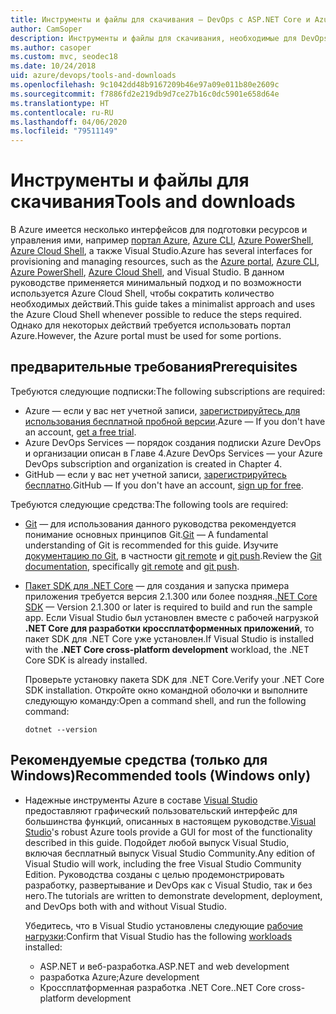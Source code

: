 ```yaml
---
title: Инструменты и файлы для скачивания — DevOps с ASP.NET Core и Azure
author: CamSoper
description: Инструменты и файлы для скачивания, необходимые для DevOps с ASP.NET Core и Azure.
ms.author: casoper
ms.custom: mvc, seodec18
ms.date: 10/24/2018
uid: azure/devops/tools-and-downloads
ms.openlocfilehash: 9c1042dd48b9167209b46e97a09e011b80e2609c
ms.sourcegitcommit: f7886fd2e219db9d7ce27b16c0dc5901e658d64e
ms.translationtype: HT
ms.contentlocale: ru-RU
ms.lasthandoff: 04/06/2020
ms.locfileid: "79511149"
---
```

# <a name="tools-and-downloads"></a><span data-ttu-id="d7573-103">Инструменты и файлы для скачивания</span><span class="sxs-lookup"><span data-stu-id="d7573-103">Tools and downloads</span></span>

<span data-ttu-id="d7573-104">В Azure имеется несколько интерфейсов для подготовки ресурсов и управления ими, например [портал Azure](https://portal.azure.com), [Azure CLI](/cli/azure/), [Azure PowerShell](/powershell/azure/overview), [Azure Cloud Shell](https://shell.azure.com/bash), а также Visual Studio.</span><span class="sxs-lookup"><span data-stu-id="d7573-104">Azure has several interfaces for provisioning and managing resources, such as the [Azure portal](https://portal.azure.com), [Azure CLI](/cli/azure/), [Azure PowerShell](/powershell/azure/overview), [Azure Cloud Shell](https://shell.azure.com/bash), and Visual Studio.</span></span> <span data-ttu-id="d7573-105">В данном руководстве применяется минимальный подход и по возможности используется Azure Cloud Shell, чтобы сократить количество необходимых действий.</span><span class="sxs-lookup"><span data-stu-id="d7573-105">This guide takes a minimalist approach and uses the Azure Cloud Shell whenever possible to reduce the steps required.</span></span> <span data-ttu-id="d7573-106">Однако для некоторых действий требуется использовать портал Azure.</span><span class="sxs-lookup"><span data-stu-id="d7573-106">However, the Azure portal must be used for some portions.</span></span>

## <a name="prerequisites"></a><span data-ttu-id="d7573-107">предварительные требования</span><span class="sxs-lookup"><span data-stu-id="d7573-107">Prerequisites</span></span>

<span data-ttu-id="d7573-108">Требуются следующие подписки:</span><span class="sxs-lookup"><span data-stu-id="d7573-108">The following subscriptions are required:</span></span>

* <span data-ttu-id="d7573-109">Azure &mdash; если у вас нет учетной записи, [зарегистрируйтесь для использования бесплатной пробной версии](https://azure.microsoft.com/free/).</span><span class="sxs-lookup"><span data-stu-id="d7573-109">Azure &mdash; If you don't have an account, [get a free trial](https://azure.microsoft.com/free/).</span></span>
* <span data-ttu-id="d7573-110">Azure DevOps Services &mdash; порядок создания подписки Azure DevOps и организации описан в Главе 4.</span><span class="sxs-lookup"><span data-stu-id="d7573-110">Azure DevOps Services &mdash; your Azure DevOps subscription and organization is created in Chapter 4.</span></span>
* <span data-ttu-id="d7573-111">GitHub &mdash; если у вас нет учетной записи, [зарегистрируйтесь бесплатно](https://github.com/join).</span><span class="sxs-lookup"><span data-stu-id="d7573-111">GitHub &mdash; If you don't have an account, [sign up for free](https://github.com/join).</span></span>

<span data-ttu-id="d7573-112">Требуются следующие средства:</span><span class="sxs-lookup"><span data-stu-id="d7573-112">The following tools are required:</span></span>

* <span data-ttu-id="d7573-113">[Git](https://git-scm.com/downloads) &mdash; для использования данного руководства рекомендуется понимание основных принципов Git.</span><span class="sxs-lookup"><span data-stu-id="d7573-113">[Git](https://git-scm.com/downloads) &mdash; A fundamental understanding of Git is recommended for this guide.</span></span> <span data-ttu-id="d7573-114">Изучите [документацию по Git](https://git-scm.com/doc), в частности [git remote](https://git-scm.com/docs/git-remote) и [git push](https://git-scm.com/docs/git-push).</span><span class="sxs-lookup"><span data-stu-id="d7573-114">Review the [Git documentation](https://git-scm.com/doc), specifically [git remote](https://git-scm.com/docs/git-remote) and [git push](https://git-scm.com/docs/git-push).</span></span>
* <span data-ttu-id="d7573-115">[Пакет SDK для .NET Core](https://dotnet.microsoft.com/download/) &mdash; для создания и запуска примера приложения требуется версия 2.1.300 или более поздняя.</span><span class="sxs-lookup"><span data-stu-id="d7573-115">[.NET Core SDK](https://dotnet.microsoft.com/download/) &mdash; Version 2.1.300 or later is required to build and run the sample app.</span></span> <span data-ttu-id="d7573-116">Если Visual Studio был установлен вместе с рабочей нагрузкой **.NET Core для разработки кроссплатформенных приложений**, то пакет SDK для .NET Core уже установлен.</span><span class="sxs-lookup"><span data-stu-id="d7573-116">If Visual Studio is installed with the **.NET Core cross-platform development** workload, the .NET Core SDK is already installed.</span></span>

    <span data-ttu-id="d7573-117">Проверьте установку пакета SDK для .NET Core.</span><span class="sxs-lookup"><span data-stu-id="d7573-117">Verify your .NET Core SDK installation.</span></span> <span data-ttu-id="d7573-118">Откройте окно командной оболочки и выполните следующую команду:</span><span class="sxs-lookup"><span data-stu-id="d7573-118">Open a command shell, and run the following command:</span></span>

    ```dotnetcli
    dotnet --version
    ```

## <a name="recommended-tools-windows-only"></a><span data-ttu-id="d7573-119">Рекомендуемые средства (только для Windows)</span><span class="sxs-lookup"><span data-stu-id="d7573-119">Recommended tools (Windows only)</span></span>

* <span data-ttu-id="d7573-120">Надежные инструменты Azure в составе [Visual Studio](https://visualstudio.microsoft.com) предоставляют графический пользовательский интерфейс для большинства функций, описанных в настоящем руководстве.</span><span class="sxs-lookup"><span data-stu-id="d7573-120">[Visual Studio](https://visualstudio.microsoft.com)'s robust Azure tools provide a GUI for most of the functionality described in this guide.</span></span> <span data-ttu-id="d7573-121">Подойдет любой выпуск Visual Studio, включая бесплатный выпуск Visual Studio Community.</span><span class="sxs-lookup"><span data-stu-id="d7573-121">Any edition of Visual Studio will work, including the free Visual Studio Community Edition.</span></span> <span data-ttu-id="d7573-122">Руководства созданы с целью продемонстрировать разработку, развертывание и DevOps как с Visual Studio, так и без него.</span><span class="sxs-lookup"><span data-stu-id="d7573-122">The tutorials are written to demonstrate development, deployment, and DevOps both with and without Visual Studio.</span></span>

  <span data-ttu-id="d7573-123">Убедитесь, что в Visual Studio установлены следующие [рабочие нагрузки](/visualstudio/install/modify-visual-studio):</span><span class="sxs-lookup"><span data-stu-id="d7573-123">Confirm that Visual Studio has the following [workloads](/visualstudio/install/modify-visual-studio) installed:</span></span>

  * <span data-ttu-id="d7573-124">ASP.NET и веб-разработка.</span><span class="sxs-lookup"><span data-stu-id="d7573-124">ASP.NET and web development</span></span>
  * <span data-ttu-id="d7573-125">разработка Azure;</span><span class="sxs-lookup"><span data-stu-id="d7573-125">Azure development</span></span>
  * <span data-ttu-id="d7573-126">Кроссплатформенная разработка .NET Core.</span><span class="sxs-lookup"><span data-stu-id="d7573-126">.NET Core cross-platform development</span></span>
